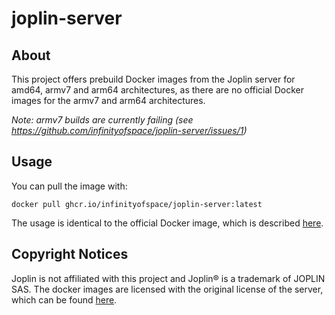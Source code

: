 # joplin-server

## About

This project offers prebuild Docker images from the Joplin server for amd64, armv7 and arm64 architectures,
as there are no official Docker images for the armv7 and arm64 architectures.

_Note: armv7 builds are currently failing (see https://github.com/infinityofspace/joplin-server/issues/1)_

## Usage

You can pull the image with:

```commandline
docker pull ghcr.io/infinityofspace/joplin-server:latest
```

The usage is identical to the official Docker image, which is described [here](https://hub.docker.com/r/joplin/server).

## Copyright Notices

Joplin is not affiliated with this project and Joplin® is a trademark of JOPLIN SAS.
The docker images are licensed with the original license of the server, which can be found [here](https://raw.githubusercontent.com/laurent22/joplin/dev/packages/server/LICENSE.md).
